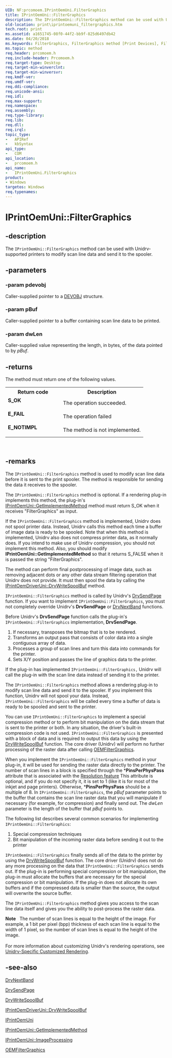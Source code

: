```yaml
---
UID: NF:prcomoem.IPrintOemUni.FilterGraphics
title: IPrintOemUni::FilterGraphics
description: The IPrintOemUni::FilterGraphics method can be used with Unidrv-supported printers to modify scan line data and send it to the spooler.
old-location: print\iprintoemuni_filtergraphics.htm
tech.root: print
ms.assetid: a1651745-08f0-44f2-bb9f-825d6497db42
ms.date: 04/20/2018
ms.keywords: FilterGraphics, FilterGraphics method [Print Devices], FilterGraphics method [Print Devices],IPrintOemUni interface, IPrintOemUni interface [Print Devices],FilterGraphics method, IPrintOemUni.FilterGraphics, IPrintOemUni::FilterGraphics, prcomoem/IPrintOemUni::FilterGraphics, print.iprintoemuni_filtergraphics, print_unidrv-pscript_rendering_7e6c6ada-fa4a-4188-b7c2-0ac95869bcdc.xml
ms.topic: method
req.header: prcomoem.h
req.include-header: Prcomoem.h
req.target-type: Desktop
req.target-min-winverclnt: 
req.target-min-winversvr: 
req.kmdf-ver: 
req.umdf-ver: 
req.ddi-compliance: 
req.unicode-ansi: 
req.idl: 
req.max-support: 
req.namespace: 
req.assembly: 
req.type-library: 
req.lib: 
req.dll: 
req.irql: 
topic_type:
-	APIRef
-	kbSyntax
api_type:
-	COM
api_location:
-	prcomoem.h
api_name:
-	IPrintOemUni.FilterGraphics
product:
- Windows
targetos: Windows
req.typenames: 
---
```


# IPrintOemUni::FilterGraphics


## -description


The <code>IPrintOemUni::FilterGraphics</code> method can be used with Unidrv-supported printers to modify scan line data and send it to the spooler.


## -parameters




### -param pdevobj

Caller-supplied pointer to a <a href="https://msdn.microsoft.com/library/windows/hardware/ff547573">DEVOBJ</a> structure.


### -param pBuf

Caller-supplied pointer to a buffer containing scan line data to be printed.


### -param dwLen

Caller-supplied value representing the length, in bytes, of the data pointed to by <i>pBuf</i>.


## -returns



The method must return one of the following values.

<table>
<tr>
<th>Return code</th>
<th>Description</th>
</tr>
<tr>
<td width="40%">
<dl>
<dt><b>S_OK</b></dt>
</dl>
</td>
<td width="60%">
The operation succeeded.

</td>
</tr>
<tr>
<td width="40%">
<dl>
<dt><b>E_FAIL</b></dt>
</dl>
</td>
<td width="60%">
The operation failed

</td>
</tr>
<tr>
<td width="40%">
<dl>
<dt><b>E_NOTIMPL</b></dt>
</dl>
</td>
<td width="60%">
The method is not implemented.

</td>
</tr>
</table>
 




## -remarks



The <code>IPrintOemUni::FilterGraphics</code> method is used to modify scan line data before it is sent to the print spooler. The method is responsible for sending the data it receives to the spooler.

The <code>IPrintOemUni::FilterGraphics</code> method is optional. If a rendering plug-in implements this method, the plug-in's <a href="https://msdn.microsoft.com/library/windows/hardware/ff554253">IPrintOemUni::GetImplementedMethod</a> method must return S_OK when it receives "FilterGraphics" as input.

If the <code>IPrintOemUni::FilterGraphics</code> method is implemented, Unidrv does not spool printer data. Instead, Unidrv calls this method each time a buffer of image data is ready to be spooled. Note that when this method is implemented, Unidrv also does not compress printer data, as it normally does. If you intend to make use of Unidrv compression, you should not implement this method. Also, you should modify <b>IPrintOemUni::GetImplementedMethod</b> so that it returns S_FALSE when it is passed the string "FilterGraphics".

The method can perform final postprocessing of image data, such as removing adjacent dots or any other data stream filtering operation that Unidrv does not provide. It must then spool the data by calling the <a href="https://msdn.microsoft.com/library/windows/hardware/ff553138">IPrintOemDriverUni::DrvWriteSpoolBuf</a> method.

<code>IPrintOemUni::FilterGraphics</code> method is called by Unidrv's <a href="https://msdn.microsoft.com/library/windows/hardware/ff556281">DrvSendPage</a> function. If you want to implement <code>IPrintOemUni::FilterGraphics</code>, you must not completely override Unidrv's <b>DrvSendPage</b> or <a href="https://msdn.microsoft.com/library/windows/hardware/ff556250">DrvNextBand</a> functions. 

Before Unidrv's <b>DrvSendPage</b> function calls the plug-in's <code>IPrintOemUni::FilterGraphics</code> implementation, <b>DrvSendPage</b>.

<ol>
<li>
If necessary, transposes the bitmap that is to be rendered.

</li>
<li>
Transforms an output pass that consists of color data into a single contiguous array of data.

</li>
<li>
Processes a group of scan lines and turn this data into commands for the printer.

</li>
<li>
Sets X/Y position and passes the line of graphics data to the printer.

</li>
</ol>
If the plug-in has implemented <code>IPrintOemUni::FilterGraphics,</code> Unidrv will call the plug-in with the scan line data instead of sending it to the printer.

The <code>IPrintOemUni::FilterGraphics</code> method allows a rendering plug-in to modify scan line data and send it to the spooler. If you implement this function, Unidrv will not spool your data. Instead, <code>IPrintOemUni::FilterGraphics</code> will be called every time a buffer of data is ready to be spooled and sent to the printer.

You can use <code>IPrintOemUni::FilterGraphics</code>  to implement a special compression method or to perform bit manipulation on the data stream that is sent to the printer or both. In any situation, the driver's built-in compression code is not used. <code>IPrintOemUni::FilterGraphics</code> is presented with a block of data and is required to output this data by using the <a href="https://msdn.microsoft.com/library/windows/hardware/ff548662">DrvWriteSpoolBuf</a> function. The core driver (Unidrv) will perform no further processing of the raster data after calling <a href="https://msdn.microsoft.com/library/windows/hardware/ff557725">OEMFilterGraphics</a>. 

When you implement the <code>IPrintOemUni::FilterGraphics</code> method in your plug-in, it will be used for sending the raster data directly to the printer. The number of scan lines in a block is specified through the *<b>PinsPerPhysPass</b> attribute that is associated with the <a href="https://msdn.microsoft.com/f04cd119-38c7-465c-b4fd-d657aa5bfacd">Resolution feature</a> This attribute is optional, and if you do not specify it, it is set to 1 (like it is for most of the inkjet and page printers). Otherwise, *<b>PinsPerPhysPass</b> should be a multiple of 8. In <code>IPrintOemUni::FilterGraphics</code>, the <i>pBuf</i> parameter points to the buffer that contains the scan line raster data that you will manipulate if necessary (for example, for compression) and finally send out. The <i>dwLen</i> parameter is the length of the buffer that <i>pBuf</i> points to.  

The following list describes several common scenarios for implementing <code>IPrintOemUni::FilterGraphics</code>:

<ol>
<li>
Special compression techniques

</li>
<li>
Bit manipulation of the incoming raster data before sending it out to the printer

</li>
</ol>
<code>IPrintOemUni::FilterGraphics</code> finally sends all of the data to the printer by using the <a href="https://msdn.microsoft.com/library/windows/hardware/ff548662">DrvWriteSpoolBuf</a> function. The core driver (Unidrv) does not do any more processing on the data that <code>IPrintOemUni::FilterGraphics</code> sends out. If the plug-in is performing special compression or bit manipulation, the plug-in must allocate the buffers that are necessary for the special compression or bit manipulation. If the plug-in does not allocate its own buffers and if the compressed data is smaller than the source, the output will overwrite the source buffer.

The <code>IPrintOemUni::FilterGraphics</code> method gives you access to the scan line data itself and gives you the ability to post-process the raster data.

<div class="alert"><b>Note</b>    The number of scan lines is equal to the height of the image. For example, a 1 bit per pixel (bpp) thickness of each scan line is equal to the  width of 1 pixel, so the number of scan lines is equal to the height of the image.</div>
<div> </div>
For more information about customizing Unidrv's rendering operations, see <a href="https://msdn.microsoft.com/aff39531-ca40-4985-b458-c6217f8a2e5c">Unidrv-Specific Customized Rendering</a>.




## -see-also




<a href="https://msdn.microsoft.com/library/windows/hardware/ff556250">DrvNextBand</a>



<a href="https://msdn.microsoft.com/library/windows/hardware/ff556281">DrvSendPage</a>



<a href="https://msdn.microsoft.com/library/windows/hardware/ff548662">DrvWriteSpoolBuf</a>



<a href="https://msdn.microsoft.com/library/windows/hardware/ff553138">IPrintOemDriverUni::DrvWriteSpoolBuf</a>



<a href="https://msdn.microsoft.com/097366a0-2ded-435c-9b63-2b736b716032">IPrintOemUni</a>



<a href="https://msdn.microsoft.com/library/windows/hardware/ff554253">IPrintOemUni::GetImplementedMethod</a>



<a href="https://msdn.microsoft.com/library/windows/hardware/ff554261">IPrintOemUni::ImageProcessing</a>



<a href="https://msdn.microsoft.com/library/windows/hardware/ff557725">OEMFilterGraphics</a>
 

 

